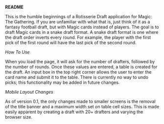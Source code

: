 **README**

This is the humble beginnings of a Rotisserie Draft application for Magic: The Gathering. If you are unfamiliar with what that is, just think of it as a fantasy football draft, but with Magic cards instead of players. The goal is to draft Magic cards in a snake draft format. A snake draft format is one where the draft order inverts every round. For example, the player with the first pick of the first round will have the last pick of the second round.

*How To Use*

When you load the page, it will ask for the number of drafters, followed by the number of rounds. Once these values are entered, a table is created for the draft. An input box in the top right corner allows the user to enter the card name and submit it to the table. There is currently no way to undo picks; this functionality may be added in future changes.

*Mobile Layout Changes*

As of version 0.1, the only changes made to smaller screens is the removal of the title banner and a maximum width set on table cell sizes. This is made easily apparent by creating a draft with 20+ drafters and varying the browser size.
